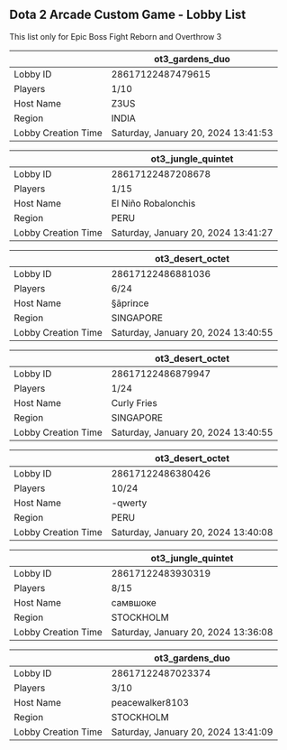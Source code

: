 ## Dota 2 Arcade Custom Game - Lobby List

This list only for Epic Boss Fight Reborn and Overthrow 3

|  | ot3_gardens_duo |
| ------ | ------ |
| Lobby ID | 28617122487479615 |
| Players | 1/10 |
| Host Name | Z3US |
| Region | INDIA |
| Lobby Creation Time | Saturday, January 20, 2024 13:41:53 |


|  | ot3_jungle_quintet |
| ------ | ------ |
| Lobby ID | 28617122487208678 |
| Players | 1/15 |
| Host Name | El Niño Robalonchis |
| Region | PERU |
| Lobby Creation Time | Saturday, January 20, 2024 13:41:27 |


|  | ot3_desert_octet |
| ------ | ------ |
| Lobby ID | 28617122486881036 |
| Players | 6/24 |
| Host Name | §āpriռce |
| Region | SINGAPORE |
| Lobby Creation Time | Saturday, January 20, 2024 13:40:55 |


|  | ot3_desert_octet |
| ------ | ------ |
| Lobby ID | 28617122486879947 |
| Players | 1/24 |
| Host Name | Curly Fries |
| Region | SINGAPORE |
| Lobby Creation Time | Saturday, January 20, 2024 13:40:55 |


|  | ot3_desert_octet |
| ------ | ------ |
| Lobby ID | 28617122486380426 |
| Players | 10/24 |
| Host Name | -qwerty |
| Region | PERU |
| Lobby Creation Time | Saturday, January 20, 2024 13:40:08 |


|  | ot3_jungle_quintet |
| ------ | ------ |
| Lobby ID | 28617122483930319 |
| Players | 8/15 |
| Host Name | самвшоке |
| Region | STOCKHOLM |
| Lobby Creation Time | Saturday, January 20, 2024 13:36:08 |


|  | ot3_gardens_duo |
| ------ | ------ |
| Lobby ID | 28617122487023374 |
| Players | 3/10 |
| Host Name | peacewalker8103 |
| Region | STOCKHOLM |
| Lobby Creation Time | Saturday, January 20, 2024 13:41:09 |


